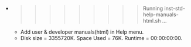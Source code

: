 * >>>>>>>>> Running inst-std-help-manuals-html.sh ...
  * Add user & developer manuals(html) in Help menu.
  * Disk size = 3355720K. Space Used = 76K. Runtime = 00:00:00:00.
